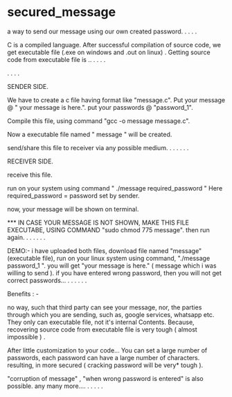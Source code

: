 # secured_message
a way to send our message using our own created password.
.
.
.
.


C is a compiled language. 
After successful compilation of source code, we get executable file (.exe on windows and .out on linux) . 
Getting source code from executable file is .. . . . . 

.
.
.
.




SENDER SIDE.

We have to create a c file having format like "message.c".
   Put your message @ " your message is here.".
   put your passwords @  "password_1".

   
Compile this file, using command
   "gcc -o message message.c".

Now a executable file named " message " will be created. 

send/share this file to receiver via any possible medium.
.
.
.
.
.
.





RECEIVER SIDE.

receive this file.

run on your system using command
   " ./message required_password "  Here required_password = password set by sender.
   
now, your message will be shown on terminal. 


*** IN CASE YOUR MESSAGE IS NOT SHOWN,
      MAKE THIS FILE EXECUTABE,
      USING COMMAND "sudo chmod 775 message".
      then run again.
.
.
.
.
.
.



DEMO:-
   i have uploaded both files,
   download file named "message" (executable file),
   run on your linux system using command,
   "./message password_1 ".
   you will get "your message is here." ( message which i was willing to send ).
   if you have entered wrong password, then you will not get correct passwords...
   .
   .
   .
   .
   .
   .
   
   
   
Benefits : -
 
no way, such that third party can see your message, nor,  the parties through
which you are sending, such as, google services, whatsapp etc. They only can executable file,  not it's internal 
Contents.
Because, recovering source code from executable file is very tough ( almost impossible ) . 

After little customization to your code...
You can set a large number of passwords, each password can have a large number of characters.
resulting, in more secured ( cracking password will be very* tough ). 

"corruption of message" , "when wrong password is entered" is also possible.
any many more....
.
.
.
.
.



